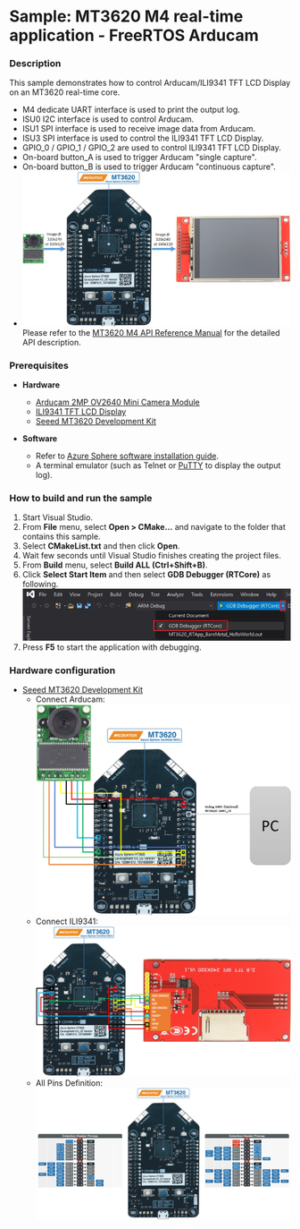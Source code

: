 # Sample: MT3620 M4 real-time application - FreeRTOS Arducam
### Description
This sample demonstrates how to control Arducam/ILI9341 TFT LCD Display on an MT3620 real-time core.  
- M4 dedicate UART interface is used to print the output log.  
- ISU0 I2C interface is used to control Arducam.
- ISU1 SPI interface is used to receive image data from Arducam.
- ISU3 SPI interface is used to control the ILI9341 TFT LCD Display.
- GPIO_0 / GPIO_1 / GPIO_2 are used to control ILI9341 TFT LCD Display.
- On-board button_A is used to trigger Arducam "single capture".
- On-board button_B is used to trigger Arducam "continuous capture".
- ![VS Start](../../BareMetal/MT3620_RTApp_BareMetal_HelloWorld/pic/seeed_arducam_ili9341.png)
Please refer to the [MT3620 M4 API Reference Manual](https://support.mediatek.com/AzureSphere/mt3620/M4_API_Reference_Manual) for the detailed API description.

### Prerequisites
* **Hardware**
    * [Arducam 2MP OV2640 Mini Camera Module](https://www.arducam.com/product/arducam-2mp-spi-camera-b0067-arduino/)
    * [ILI9341 TFT LCD Display](https://www.amazon.com/HiLetgo-240X320-Resolution-Display-ILI9341/dp/B073R7BH1B)
    * [Seeed MT3620 Development Kit](https://www.seeedstudio.com/Azure-Sphere-MT3620-Development-Kit-US-Version-p-3052.html)

* **Software**
    * Refer to [Azure Sphere software installation guide](https://docs.microsoft.com/en-ca/azure-sphere/install/overview).
    * A terminal emulator (such as Telnet or [PuTTY](https://www.chiark.greenend.org.uk/~sgtatham/putty/) to display the output log).

### How to build and run the sample
1. Start Visual Studio.  
2. From **File** menu, select **Open > CMake...** and navigate to the folder that contains this sample.  
3. Select **CMakeList.txt** and then click **Open**.  
4. Wait few seconds until Visual Studio finishes creating the project files.
5. From **Build** menu, select **Build ALL (Ctrl+Shift+B)**.  
6. Click **Select Start Item** and then select **GDB Debugger (RTCore)** as following.  
    ![VS Start](../../BareMetal/MT3620_RTApp_BareMetal_HelloWorld/pic/select_start_item.jpg)
7. Press **F5** to start the application with debugging.  

### Hardware configuration
* [Seeed MT3620 Development Kit](https://www.seeedstudio.com/Azure-Sphere-MT3620-Development-Kit-US-Version-p-3052.html)
    * Connect Arducam:
        ![Seeed Arducam no Host](../../BareMetal/MT3620_RTApp_BareMetal_HelloWorld/pic/seeed_arducam_no_host.png)
    * Connect ILI9341:
        ![Seeed ILI9341](../../BareMetal/MT3620_RTApp_BareMetal_HelloWorld/pic/seeed_ili9341.png)
    * All Pins Definition:
        ![Seeed Pins](../../BareMetal/MT3620_RTApp_BareMetal_HelloWorld/pic/seeed_pins.png)

